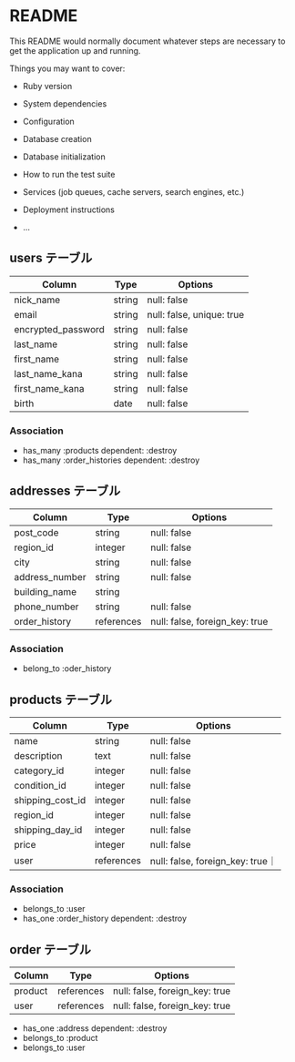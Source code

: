 # README

This README would normally document whatever steps are necessary to get the
application up and running.

Things you may want to cover:

* Ruby version

* System dependencies

* Configuration

* Database creation

* Database initialization

* How to run the test suite

* Services (job queues, cache servers, search engines, etc.)

* Deployment instructions

* ...

## users テーブル

| Column          | Type   | Options     |
| --------------- | ------ | ----------- |
| nick_name       | string | null: false |
| email           | string | null: false, unique: true |
| encrypted_password | string  | null: false |
| last_name       | string | null: false |
| first_name      | string | null: false |
| last_name_kana  | string | null: false |
| first_name_kana | string | null: false |
| birth           | date   | null: false |

### Association
- has_many :products dependent: :destroy
- has_many :order_histories dependent: :destroy



## addresses  テーブル

| Column          | Type   | Options     |
| --------------- | ------ | ----------- |
| post_code       | string | null: false |
| region_id       | integer | null: false |
| city            | string | null: false |
| address_number  | string | null: false |
| building_name   | string |             |
| phone_number    | string | null: false |
| order_history   | references | null: false, foreign_key: true |

### Association
- belong_to :oder_history 


## products テーブル

| Column             | Type   | Options     |
| ------------------ | ------ | ----------- |
| name               | string | null: false |
| description        | text   | null: false |
| category_id        | integer | null: false |
| condition_id       | integer | null: false |
| shipping_cost_id   | integer | null: false |
| region_id          | integer | null: false |
| shipping_day_id    | integer | null: false |
| price              | integer | null: false |
| user               | references | null: false, foreign_key: true｜


### Association
- belongs_to :user 
- has_one :order_history dependent: :destroy


## order テーブル

| Column          | Type   | Options     |
| --------------- | ------ | ----------- |
| product      | references | null: false, foreign_key: true |
| user         | references | null: false, foreign_key: true |

- has_one :address dependent: :destroy
- belongs_to :product 
- belongs_to :user 



